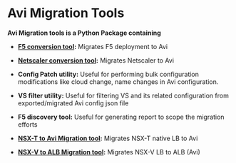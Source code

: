 Avi Migration Tools
=======================
**Avi Migration tools is a Python Package containing**
- **[F5 conversion tool](https://github.com/vmware/alb-sdk/blob/master/python/avi/migrationtools/f5_converter/README.rst):** Migrates F5 deployment to Avi

- **[Netscaler conversion tool](https://github.com/vmware/alb-sdk/blob/master/python/avi/migrationtools/netscaler_converter/README.rst):** Migrates Netscaler to Avi

- **Config Patch utility:** Useful for performing bulk configuration modifications
like cloud change, name changes in Avi configuration.

- **VS filter utility:** Useful for filtering VS and its related configuration from
exported/migrated Avi config json file

- **F5 discovery tool:** Useful for generating report to scope the migration efforts

- **[NSX-T to Avi Migration tool](https://github.com/vmware/alb-sdk/blob/eng/python/avi/migrationtools/nsxt_converter):** Migrates NSX-T native LB to Avi

- **[NSX-V to ALB Migration tool](https://github.com/vmware/alb-sdk/blob/22.1.5/python/avi/migrationtools/nsxt_converter):** Migrates NSX-V LB to ALB (Avi)
